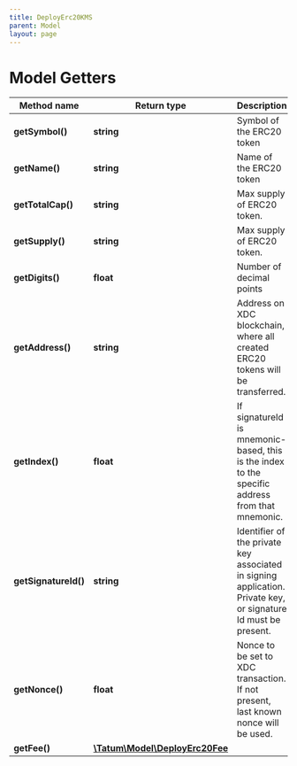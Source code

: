 ```yaml
---
title: DeployErc20KMS
parent: Model
layout: page
---
```


# Model Getters

Method name | Return type | Description | Notes
------------ | ------------- | ------------- | -------------
**getSymbol()** | **string** | Symbol of the ERC20 token |
**getName()** | **string** | Name of the ERC20 token |
**getTotalCap()** | **string** | Max supply of ERC20 token. | [optional]
**getSupply()** | **string** | Max supply of ERC20 token. |
**getDigits()** | **float** | Number of decimal points |
**getAddress()** | **string** | Address on XDC blockchain, where all created ERC20 tokens will be transferred. |
**getIndex()** | **float** | If signatureId is mnemonic-based, this is the index to the specific address from that mnemonic. | [optional]
**getSignatureId()** | **string** | Identifier of the private key associated in signing application. Private key, or signature Id must be present. |
**getNonce()** | **float** | Nonce to be set to XDC transaction. If not present, last known nonce will be used. | [optional]
**getFee()** | [**\Tatum\Model\DeployErc20Fee**](../DeployErc20Fee) |  | [optional]

